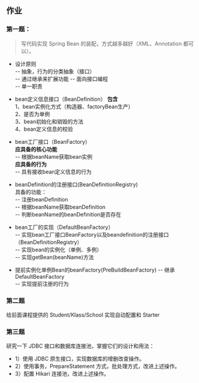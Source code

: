 ## 作业
### 第一题：
> 写代码实现 Spring Bean 的装配，方式越多越好（XML、Annotation 都可以）。
- 设计原则   
-- 抽象，行为的分类抽象（接口）   
-- 通过继承来扩展功能
-- 面向接口编程   
-- 单一职责   

- bean定义信息接口（BeanDefinition）
**包含**   
1、bean实例化方式（构造器、factoryBean生产）   
2、是否为单例   
3、bean初始化和销毁的方法   
4、bean定义信息的校验   

- bean工厂接口（BeanFactory）   
**应具备的核心功能**   
-- 根据beanName获取bean实例  
**应具备的行为**   
-- 具有接收bean定义信息的行为

- beanDefinition的注册接口(BeanDefinitionRegistry)    
具备的功能：   
-- 注册beanDefinition   
-- 根据beanName获取beanDefinition   
-- 判断beanName的beanDefinition是否存在   

- bean工厂的实现（DefaultBeanFactory）   
-- 实现bean工厂接口BeanFactory以及beandefinition的注册接口（BeanDefinitionRegistry）   
-- 实现bean的实例化（单例、多例）   
-- 实现getBean(beanName)方法
 
- 提前实例化单例Bean的beanFactory(PreBuildBeanFactory)
-- 继承DefaultBeanFactory   
-- 实现提前注册的行为   
  


### 第二题
给前面课程提供的 Student/Klass/School 实现自动配置和 Starter

### 第三题
研究一下 JDBC 接口和数据库连接池，掌握它们的设计和用法：
- 1）使用 JDBC 原生接口，实现数据库的增删改查操作。
- 2）使用事务，PrepareStatement 方式，批处理方式，改进上述操作。
- 3）配置 Hikari 连接池，改进上述操作。